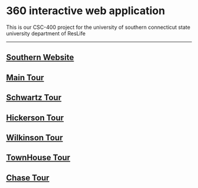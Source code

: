 # 360 interactive web application 
This is our CSC-400 project for the university of southern connecticut state university department of ResLife

---
## [Southern Website](https://inside.southernct.edu/virtual-tour)
## [Main Tour](https://fj99.github.io/360-Tour/)

## [Schwartz Tour](https://fj99.github.io/360-Tour/SchwartzHall/)

## [Hickerson Tour](https://fj99.github.io/360-Tour/HickersonHall/)

## [Wilkinson Tour](https://fj99.github.io/360-Tour/WilkinsonHall/)

## [TownHouse Tour](https://fj99.github.io/360-Tour/TownHouse/)

## [Chase Tour](https://fj99.github.io/360-Tour/ChaseHall/)
